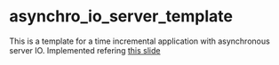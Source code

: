 # asynchro_io_server_template

This is a template for a time incremental application with asynchronous server IO.
Implemented refering [this slide](https://www.cscs.ch/fileadmin/user_upload/contents_publications/tutorials/fast_parallel_IO/SimpleAsyncIOServer_MC.pdf)
